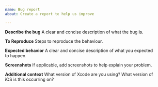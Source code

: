 ```yaml
---
name: Bug report
about: Create a report to help us improve

---
```


**Describe the bug**
A clear and concise description of what the bug is.

**To Reproduce**
Steps to reproduce the behaviour.

**Expected behavior**
A clear and concise description of what you expected to happen.

**Screenshots**
If applicable, add screenshots to help explain your problem.

**Additional context**
What version of Xcode are you using? What version of iOS is this occurring on?
